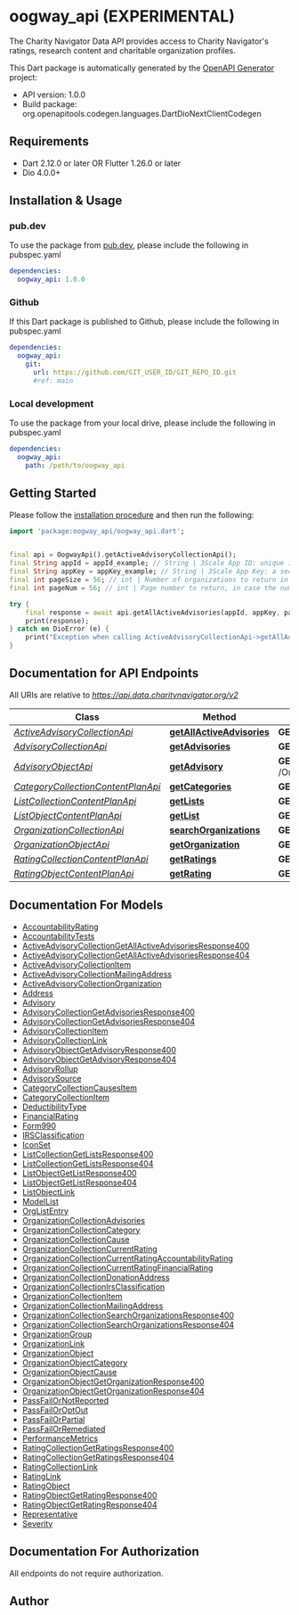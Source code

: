 # oogway_api (EXPERIMENTAL)
The Charity Navigator Data API provides access to Charity Navigator's
ratings, research content and charitable organization profiles.

This Dart package is automatically generated by the [OpenAPI Generator](https://openapi-generator.tech) project:

- API version: 1.0.0
- Build package: org.openapitools.codegen.languages.DartDioNextClientCodegen

## Requirements

* Dart 2.12.0 or later OR Flutter 1.26.0 or later
* Dio 4.0.0+

## Installation & Usage

### pub.dev
To use the package from [pub.dev](https://pub.dev), please include the following in pubspec.yaml
```yaml
dependencies:
  oogway_api: 1.0.0
```

### Github
If this Dart package is published to Github, please include the following in pubspec.yaml
```yaml
dependencies:
  oogway_api:
    git:
      url: https://github.com/GIT_USER_ID/GIT_REPO_ID.git
      #ref: main
```

### Local development
To use the package from your local drive, please include the following in pubspec.yaml
```yaml
dependencies:
  oogway_api:
    path: /path/to/oogway_api
```

## Getting Started

Please follow the [installation procedure](#installation--usage) and then run the following:

```dart
import 'package:oogway_api/oogway_api.dart';


final api = OogwayApi().getActiveAdvisoryCollectionApi();
final String appId = appId_example; // String | 3Scale App ID: unique identifier for an application registered in the Charity Navigator  developer portal.
final String appKey = appKey_example; // String | 3Scale App Key: a secret key to authenticate the assigned App ID.
final int pageSize = 56; // int | Number of organizations to return in a single response message. Used in combination with `pageNum` for paged responses. Default value is 100.  If specified, must be an integer value between 1 and 1,000.
final int pageNum = 56; // int | Page number to return, in case the number of available objects in the result set is greater than the specified or default `pageSize`. Default value is 1. If the value of pageNum is greater than the number of pages in the result set, the method will return a 404 error. If the requested starting position, computed as `((pageNum-1) * pageSize) + 1`, is greater than the maximum supported result size of 10,000 objects, the method will return a 400 error.

try {
    final response = await api.getAllActiveAdvisories(appId, appKey, pageSize, pageNum);
    print(response);
} catch on DioError (e) {
    print("Exception when calling ActiveAdvisoryCollectionApi->getAllActiveAdvisories: $e\n");
}

```

## Documentation for API Endpoints

All URIs are relative to *https://api.data.charitynavigator.org/v2*

Class | Method | HTTP request | Description
------------ | ------------- | ------------- | -------------
[*ActiveAdvisoryCollectionApi*](doc/ActiveAdvisoryCollectionApi.md) | [**getAllActiveAdvisories**](doc/ActiveAdvisoryCollectionApi.md#getallactiveadvisories) | **GET** /Advisory | 
[*AdvisoryCollectionApi*](doc/AdvisoryCollectionApi.md) | [**getAdvisories**](doc/AdvisoryCollectionApi.md#getadvisories) | **GET** /Organizations/{ein}/Advisories | 
[*AdvisoryObjectApi*](doc/AdvisoryObjectApi.md) | [**getAdvisory**](doc/AdvisoryObjectApi.md#getadvisory) | **GET** /Organizations/{ein}/Advisories/{AdvisoryID} | 
[*CategoryCollectionContentPlanApi*](doc/CategoryCollectionContentPlanApi.md) | [**getCategories**](doc/CategoryCollectionContentPlanApi.md#getcategories) | **GET** /Categories | 
[*ListCollectionContentPlanApi*](doc/ListCollectionContentPlanApi.md) | [**getLists**](doc/ListCollectionContentPlanApi.md#getlists) | **GET** /Lists | 
[*ListObjectContentPlanApi*](doc/ListObjectContentPlanApi.md) | [**getList**](doc/ListObjectContentPlanApi.md#getlist) | **GET** /Lists/{ListID} | 
[*OrganizationCollectionApi*](doc/OrganizationCollectionApi.md) | [**searchOrganizations**](doc/OrganizationCollectionApi.md#searchorganizations) | **GET** /Organizations | 
[*OrganizationObjectApi*](doc/OrganizationObjectApi.md) | [**getOrganization**](doc/OrganizationObjectApi.md#getorganization) | **GET** /Organizations/{ein} | 
[*RatingCollectionContentPlanApi*](doc/RatingCollectionContentPlanApi.md) | [**getRatings**](doc/RatingCollectionContentPlanApi.md#getratings) | **GET** /Organizations/{ein}/Ratings | 
[*RatingObjectContentPlanApi*](doc/RatingObjectContentPlanApi.md) | [**getRating**](doc/RatingObjectContentPlanApi.md#getrating) | **GET** /Organizations/{ein}/Ratings/{RatingID} | 


## Documentation For Models

 - [AccountabilityRating](doc/AccountabilityRating.md)
 - [AccountabilityTests](doc/AccountabilityTests.md)
 - [ActiveAdvisoryCollectionGetAllActiveAdvisoriesResponse400](doc/ActiveAdvisoryCollectionGetAllActiveAdvisoriesResponse400.md)
 - [ActiveAdvisoryCollectionGetAllActiveAdvisoriesResponse404](doc/ActiveAdvisoryCollectionGetAllActiveAdvisoriesResponse404.md)
 - [ActiveAdvisoryCollectionItem](doc/ActiveAdvisoryCollectionItem.md)
 - [ActiveAdvisoryCollectionMailingAddress](doc/ActiveAdvisoryCollectionMailingAddress.md)
 - [ActiveAdvisoryCollectionOrganization](doc/ActiveAdvisoryCollectionOrganization.md)
 - [Address](doc/Address.md)
 - [Advisory](doc/Advisory.md)
 - [AdvisoryCollectionGetAdvisoriesResponse400](doc/AdvisoryCollectionGetAdvisoriesResponse400.md)
 - [AdvisoryCollectionGetAdvisoriesResponse404](doc/AdvisoryCollectionGetAdvisoriesResponse404.md)
 - [AdvisoryCollectionItem](doc/AdvisoryCollectionItem.md)
 - [AdvisoryCollectionLink](doc/AdvisoryCollectionLink.md)
 - [AdvisoryObjectGetAdvisoryResponse400](doc/AdvisoryObjectGetAdvisoryResponse400.md)
 - [AdvisoryObjectGetAdvisoryResponse404](doc/AdvisoryObjectGetAdvisoryResponse404.md)
 - [AdvisoryRollup](doc/AdvisoryRollup.md)
 - [AdvisorySource](doc/AdvisorySource.md)
 - [CategoryCollectionCausesItem](doc/CategoryCollectionCausesItem.md)
 - [CategoryCollectionItem](doc/CategoryCollectionItem.md)
 - [DeductibilityType](doc/DeductibilityType.md)
 - [FinancialRating](doc/FinancialRating.md)
 - [Form990](doc/Form990.md)
 - [IRSClassification](doc/IRSClassification.md)
 - [IconSet](doc/IconSet.md)
 - [ListCollectionGetListsResponse400](doc/ListCollectionGetListsResponse400.md)
 - [ListCollectionGetListsResponse404](doc/ListCollectionGetListsResponse404.md)
 - [ListObjectGetListResponse400](doc/ListObjectGetListResponse400.md)
 - [ListObjectGetListResponse404](doc/ListObjectGetListResponse404.md)
 - [ListObjectLink](doc/ListObjectLink.md)
 - [ModelList](doc/ModelList.md)
 - [OrgListEntry](doc/OrgListEntry.md)
 - [OrganizationCollectionAdvisories](doc/OrganizationCollectionAdvisories.md)
 - [OrganizationCollectionCategory](doc/OrganizationCollectionCategory.md)
 - [OrganizationCollectionCause](doc/OrganizationCollectionCause.md)
 - [OrganizationCollectionCurrentRating](doc/OrganizationCollectionCurrentRating.md)
 - [OrganizationCollectionCurrentRatingAccountabilityRating](doc/OrganizationCollectionCurrentRatingAccountabilityRating.md)
 - [OrganizationCollectionCurrentRatingFinancialRating](doc/OrganizationCollectionCurrentRatingFinancialRating.md)
 - [OrganizationCollectionDonationAddress](doc/OrganizationCollectionDonationAddress.md)
 - [OrganizationCollectionIrsClassification](doc/OrganizationCollectionIrsClassification.md)
 - [OrganizationCollectionItem](doc/OrganizationCollectionItem.md)
 - [OrganizationCollectionMailingAddress](doc/OrganizationCollectionMailingAddress.md)
 - [OrganizationCollectionSearchOrganizationsResponse400](doc/OrganizationCollectionSearchOrganizationsResponse400.md)
 - [OrganizationCollectionSearchOrganizationsResponse404](doc/OrganizationCollectionSearchOrganizationsResponse404.md)
 - [OrganizationGroup](doc/OrganizationGroup.md)
 - [OrganizationLink](doc/OrganizationLink.md)
 - [OrganizationObject](doc/OrganizationObject.md)
 - [OrganizationObjectCategory](doc/OrganizationObjectCategory.md)
 - [OrganizationObjectCause](doc/OrganizationObjectCause.md)
 - [OrganizationObjectGetOrganizationResponse400](doc/OrganizationObjectGetOrganizationResponse400.md)
 - [OrganizationObjectGetOrganizationResponse404](doc/OrganizationObjectGetOrganizationResponse404.md)
 - [PassFailOrNotReported](doc/PassFailOrNotReported.md)
 - [PassFailOrOptOut](doc/PassFailOrOptOut.md)
 - [PassFailOrPartial](doc/PassFailOrPartial.md)
 - [PassFailOrRemediated](doc/PassFailOrRemediated.md)
 - [PerformanceMetrics](doc/PerformanceMetrics.md)
 - [RatingCollectionGetRatingsResponse400](doc/RatingCollectionGetRatingsResponse400.md)
 - [RatingCollectionGetRatingsResponse404](doc/RatingCollectionGetRatingsResponse404.md)
 - [RatingCollectionLink](doc/RatingCollectionLink.md)
 - [RatingLink](doc/RatingLink.md)
 - [RatingObject](doc/RatingObject.md)
 - [RatingObjectGetRatingResponse400](doc/RatingObjectGetRatingResponse400.md)
 - [RatingObjectGetRatingResponse404](doc/RatingObjectGetRatingResponse404.md)
 - [Representative](doc/Representative.md)
 - [Severity](doc/Severity.md)


## Documentation For Authorization

 All endpoints do not require authorization.


## Author



